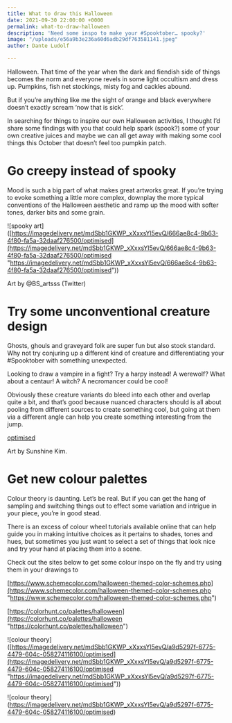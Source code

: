 ```yaml
---
title: What to draw this Halloween
date: 2021-09-30 22:00:00 +0000
permalink: what-to-draw-halloween
description: 'Need some inspo to make your #Spooktober… spooky?'
image: "/uploads/e56a9b3e236a60d6adb29df763581141.jpeg"
author: Dante Ludolf

---
```

Halloween. That time of the year when the dark and fiendish side of things becomes the norm and everyone revels in some light occultism and dress up. Pumpkins, fish net stockings, misty fog and cackles abound.

But if you’re anything like me the sight of orange and black everywhere doesn’t exactly scream ‘now that is sick’.

In searching for things to inspire our own Halloween activities, I thought I’d share some findings with you that could help spark (spook?) some of your own creative juices and maybe we can all get away with making some cool things this October that doesn’t feel too pumpkin patch.

# Go creepy instead of spooky

Mood is such a big part of what makes great artworks great. If you’re trying to evoke something a little more complex, downplay the more typical conventions of the Halloween aesthetic and ramp up the mood with softer tones, darker bits and some grain.

!\[spooky art\]([https://imagedelivery.net/mdSbb1GKWP_xXxxsYl5evQ/666ae8c4-9b63-4f80-fa5a-32daaf276500/optimised](https://imagedelivery.net/mdSbb1GKWP_xXxxsYl5evQ/666ae8c4-9b63-4f80-fa5a-32daaf276500/optimised "https://imagedelivery.net/mdSbb1GKWP_xXxxsYl5evQ/666ae8c4-9b63-4f80-fa5a-32daaf276500/optimised"))

Art by @BS_artsss (Twitter)

# Try some unconventional creature design

Ghosts, ghouls and graveyard folk are super fun but also stock standard. Why not try conjuring up a different kind of creature and differentiating your #Spooktober with something unexpected.

Looking to draw a vampire in a fight? Try a harpy instead! A werewolf? What about a centaur! A witch? A necromancer could be cool!

Obviously these creature variants do bleed into each other and overlap quite a bit, and that’s good because nuanced characters should is all about pooling from different sources to create something cool, but going at them via a different angle can help you create something interesting from the jump.

[optimised](https://imagedelivery.net/mdSbb1GKWP_xXxxsYl5evQ/2343efe7-99ea-4862-5d93-a4de20f00300/optimised "optimised")

Art by Sunshine Kim.

# Get new colour palettes

Colour theory is daunting. Let’s be real. But if you can get the hang of sampling and switching things out to effect some variation and intrigue in your piece, you’re in good stead.

There is an excess of colour wheel tutorials available online that can help guide you in making intuitive choices as it pertains to shades, tones and hues, but sometimes you just want to select a set of things that look nice and try your hand at placing them into a scene.

Check out the sites below to get some colour inspo on the fly and try using them in your drawings to 

[https://www.schemecolor.com/halloween-themed-color-schemes.php](https://www.schemecolor.com/halloween-themed-color-schemes.php "https://www.schemecolor.com/halloween-themed-color-schemes.php")

[https://colorhunt.co/palettes/halloween](https://colorhunt.co/palettes/halloween "https://colorhunt.co/palettes/halloween")

!\[colour theory\]([https://imagedelivery.net/mdSbb1GKWP_xXxxsYl5evQ/a9d5297f-6775-4479-604c-058274116100/optimised](https://imagedelivery.net/mdSbb1GKWP_xXxxsYl5evQ/a9d5297f-6775-4479-604c-058274116100/optimised "https://imagedelivery.net/mdSbb1GKWP_xXxxsYl5evQ/a9d5297f-6775-4479-604c-058274116100/optimised"))

!\[colour theory\](https://imagedelivery.net/mdSbb1GKWP_xXxxsYl5evQ/a9d5297f-6775-4479-604c-058274116100/optimised)